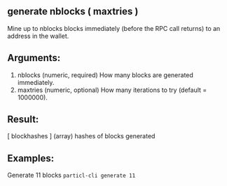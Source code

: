 ## generate nblocks ( maxtries )

Mine up to nblocks blocks immediately (before the RPC call returns) to an address in the wallet.

## Arguments:
1. nblocks      (numeric, required) How many blocks are generated immediately.
2. maxtries     (numeric, optional) How many iterations to try (default = 1000000).

## Result:
[ blockhashes ]     (array) hashes of blocks generated

## Examples:

Generate 11 blocks
`particl-cli generate 11`
